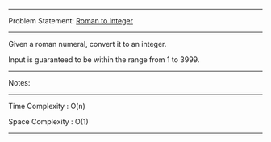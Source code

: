 ******************************************************************************
Problem Statement: [Roman to Integer](https://leetcode.com/problems/roman-to-integer/)
******************************************************************************

Given a roman numeral, convert it to an integer.

Input is guaranteed to be within the range from 1 to 3999.

******************************************************************************
Notes: 
******************************************************************************

Time Complexity : O(n)

Space Complexity : O(1)

******************************************************************************
